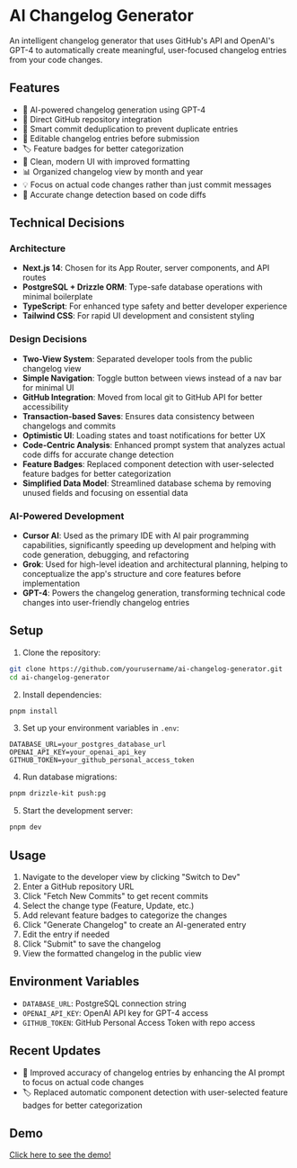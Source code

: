 # AI Changelog Generator

An intelligent changelog generator that uses GitHub's API and OpenAI's GPT-4 to automatically create meaningful, user-focused changelog entries from your code changes.

## Features

- 🤖 AI-powered changelog generation using GPT-4
- 🔄 Direct GitHub repository integration
- 🎯 Smart commit deduplication to prevent duplicate entries
- 📝 Editable changelog entries before submission
- 🏷️ Feature badges for better categorization
- 🎨 Clean, modern UI with improved formatting
- 📊 Organized changelog view by month and year
- 💡 Focus on actual code changes rather than just commit messages
- 🎯 Accurate change detection based on code diffs

## Technical Decisions

### Architecture
- **Next.js 14**: Chosen for its App Router, server components, and API routes
- **PostgreSQL + Drizzle ORM**: Type-safe database operations with minimal boilerplate
- **TypeScript**: For enhanced type safety and better developer experience
- **Tailwind CSS**: For rapid UI development and consistent styling

### Design Decisions
- **Two-View System**: Separated developer tools from the public changelog view
- **Simple Navigation**: Toggle button between views instead of a nav bar for minimal UI
- **GitHub Integration**: Moved from local git to GitHub API for better accessibility
- **Transaction-based Saves**: Ensures data consistency between changelogs and commits
- **Optimistic UI**: Loading states and toast notifications for better UX
- **Code-Centric Analysis**: Enhanced prompt system that analyzes actual code diffs for accurate change detection
- **Feature Badges**: Replaced component detection with user-selected feature badges for better categorization
- **Simplified Data Model**: Streamlined database schema by removing unused fields and focusing on essential data

### AI-Powered Development
- **Cursor AI**: Used as the primary IDE with AI pair programming capabilities, significantly speeding up development and helping with code generation, debugging, and refactoring
- **Grok**: Used for high-level ideation and architectural planning, helping to conceptualize the app's structure and core features before implementation
- **GPT-4**: Powers the changelog generation, transforming technical code changes into user-friendly changelog entries

## Setup

1. Clone the repository:
```bash
git clone https://github.com/yourusername/ai-changelog-generator.git
cd ai-changelog-generator
```

2. Install dependencies:
```bash
pnpm install
```

3. Set up your environment variables in `.env`:
```env
DATABASE_URL=your_postgres_database_url
OPENAI_API_KEY=your_openai_api_key
GITHUB_TOKEN=your_github_personal_access_token
```

4. Run database migrations:
```bash
pnpm drizzle-kit push:pg
```

5. Start the development server:
```bash
pnpm dev
```

## Usage

1. Navigate to the developer view by clicking "Switch to Dev"
2. Enter a GitHub repository URL
3. Click "Fetch New Commits" to get recent commits
4. Select the change type (Feature, Update, etc.)
5. Add relevant feature badges to categorize the changes
6. Click "Generate Changelog" to create an AI-generated entry
7. Edit the entry if needed
8. Click "Submit" to save the changelog
9. View the formatted changelog in the public view

## Environment Variables

- `DATABASE_URL`: PostgreSQL connection string
- `OPENAI_API_KEY`: OpenAI API key for GPT-4 access
- `GITHUB_TOKEN`: GitHub Personal Access Token with repo access

## Recent Updates

- 🎯 Improved accuracy of changelog entries by enhancing the AI prompt to focus on actual code changes
- 🏷️ Replaced automatic component detection with user-selected feature badges for better categorization

## Demo

[Click here to see the demo!](https://www.loom.com/share/c9a4cd220184434384765702516db177?sid=0c7bf722-990d-490a-9271-20f4e17b47e3)

